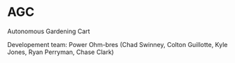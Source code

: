 # AGC
Autonomous Gardening Cart

Developement team:
Power Ohm-bres (Chad Swinney, Colton Guillotte, Kyle Jones, Ryan Perryman, Chase Clark)
